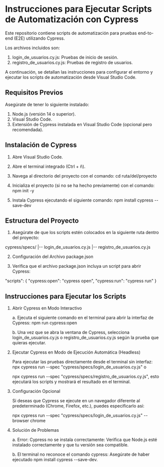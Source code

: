 <h1>Instrucciones para Ejecutar Scripts de Automatización con Cypress</h1>

Este repositorio contiene scripts de automatización para pruebas end-to-end (E2E) utilizando Cypress. 

Los archivos incluidos son:

1. login_de_usuarios.cy.js: Pruebas de inicio de sesión.
2. registro_de_usuarios.cy.js: Pruebas de registro de usuarios.

A continuación, se detallan las instrucciones para configurar el entorno y ejecutar los scripts de automatización desde Visual Studio Code.

<h2>Requisitos Previos</h2>

Asegúrate de tener lo siguiente instalado: 

1. Node.js (versión 14 o superior).
2. Visual Studio Code.
3. Extensión de Cypress instalada en Visual Studio Code (opcional pero recomendada).

<h2>Instalación de Cypress</h2>

1. Abre Visual Studio Code.

2. Abre el terminal integrado (Ctrl + ñ).

3. Navega al directorio del proyecto con el comando: cd ruta/del/proyecto

4. Inicializa el proyecto (si no se ha hecho previamente) con el comando: npm init -y

5. Instala Cypress ejecutando el siguiente comando: npm install cypress --save-dev

<h2>Estructura del Proyecto</h2>

1. Asegúrate de que los scripts estén colocados en la siguiente ruta dentro del proyecto:

cypress/​specs/
  |-- login_de_usuarios.cy.js
  |-- registro_de_usuarios.cy.js

2. Configuración del Archivo package.json

3. Verifica que el archivo package.json incluya un script para abrir Cypress:

"scripts": {
  "cypress:open": "cypress open",
  "cypress:run": "cypress run"
}

<h2>Instrucciones para Ejecutar los Scripts</h2>

1. Abrir Cypress en Modo Interactivo

   a. Ejecuta el siguiente comando en el terminal para abrir la interfaz de Cypress: npm run cypress:open

   b. Una vez que se abra la ventana de Cypress, selecciona login_de_usuarios.cy.js o registro_de_usuarios.cy.js según la prueba que quieras ejecutar.

2. Ejecutar Cypress en Modo de Ejecución Automática (Headless)

   Para ejecutar las pruebas directamente desde el terminal sin interfaz: npx cypress run --spec "cypress/specs/login_de_usuarios.cy.js" o 

   npx cypress run --spec "cypress/specs/registro_de_usuarios.cy.js", esto ejecutará los scripts y mostrará el resultado en el terminal.

3. Configuración Opcional

   Si deseas que Cypress se ejecute en un navegador diferente al predeterminado (Chrome, Firefox, etc.), puedes especificarlo así:

   npx cypress run --spec "cypress/specs/login_de_usuarios.cy.js" --browser chrome

4. Solución de Problemas

   a. Error: Cypress no se instala correctamente: Verifica que Node.js esté instalado correctamente y que tu versión sea compatible.

   b. El terminal no reconoce el comando cypress: Asegúrate de haber ejecutado npm install cypress --save-dev.

